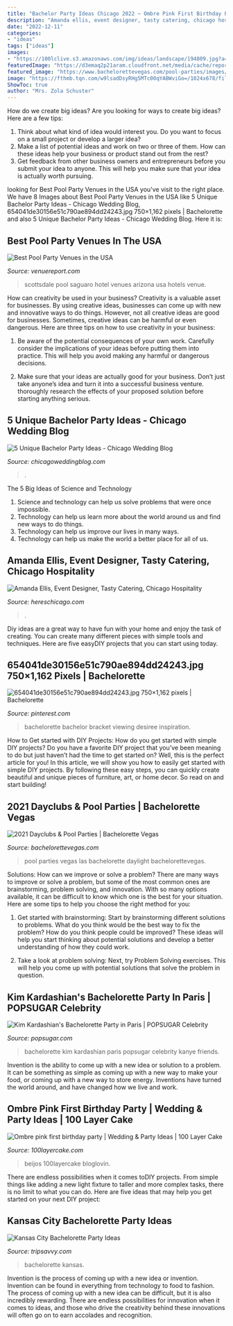 ```yaml
---
title: "Bachelor Party Ideas Chicago 2022 ~ Ombre Pink First Birthday Party"
description: "Amanda ellis, event designer, tasty catering, chicago hospitality"
date: "2022-12-11"
categories:
- "ideas"
tags: ["ideas"]
images:
- "https://100lclive.s3.amazonaws.com/img/ideas/landscape/194809.jpg?a=1641960157.4435"
featuredImage: "https://d3emaq2p21aram.cloudfront.net/media/cache/report_image_big/uploads/2014/05/pool-party-venue.jpg"
featured_image: "https://www.bachelorettevegas.com/pool-parties/images/daylight-top-image.jpg"
image: "https://fthmb.tqn.com/w9lsadDsyRHg5MTc00qYABWviGo=/1024x678/filters:fill(auto,1)/large_6079492076-56a564e13df78cf77288115c.jpg"
ShowToc: true
author: "Mrs. Zola Schuster"
---
```



How do we create big ideas?
Are you looking for ways to create big ideas? Here are a few tips:
1. Think about what kind of idea would interest you. Do you want to focus on a small project or develop a larger idea?
2. Make a list of potential ideas and work on two or three of them. How can these ideas help your business or product stand out from the rest?
3. Get feedback from other business owners and entrepreneurs before you submit your idea to anyone. This will help you make sure that your idea is actually worth pursuing.

	

		
looking for Best Pool Party Venues in the USA you've visit to the right place. We have 8 Images about Best Pool Party Venues in the USA like 5 Unique Bachelor Party Ideas - Chicago Wedding Blog, 654041de30156e51c790ae894dd24243.jpg 750×1,162 pixels | Bachelorette and also 5 Unique Bachelor Party Ideas - Chicago Wedding Blog. Here it is:
		
    
## Best Pool Party Venues In The USA

<img loading=lazy src="https://d3emaq2p21aram.cloudfront.net/media/cache/report_image_big/uploads/2014/05/pool-party-venue.jpg" onerror="this.onerror=null;this.src='https://tse2.mm.bing.net/th?id=OIP.eAq8l_Ad5YHoGb_DrQNA2wHaFj&amp;pid=15.1';" alt="Best Pool Party Venues in the USA">

_Source: venuereport.com_

>scottsdale pool saguaro hotel venues arizona usa hotels venue. 

	

How can creativity be used in your business?
Creativity is a valuable asset for businesses. By using creative ideas, businesses can come up with new and innovative ways to do things. However, not all creative ideas are good for businesses. Sometimes, creative ideas can be harmful or even dangerous. Here are three tips on how to use creativity in your business: 
1) Be aware of the potential consequences of your own work. Carefully consider the implications of your ideas before putting them into practice. This will help you avoid making any harmful or dangerous decisions. 

2) Make sure that your ideas are actually good for your business. Don’t just take anyone’s idea and turn it into a successful business venture. thoroughly research the effects of your proposed solution before starting anything serious.

    
## 5 Unique Bachelor Party Ideas - Chicago Wedding Blog

<img loading=lazy src="https://chicagoweddingblog.com/wp-content/uploads/2011/12/bar-scene.jpg" onerror="this.onerror=null;this.src='https://tse1.mm.bing.net/th?id=OIP.UR_XkBXYSgP93Ph4aEOaIwHaEd&amp;pid=15.1';" alt="5 Unique Bachelor Party Ideas - Chicago Wedding Blog">

_Source: chicagoweddingblog.com_

>. 

	

The 5 Big Ideas of Science and Technology
1. Science and technology can help us solve problems that were once impossible.
2. Technology can help us learn more about the world around us and find new ways to do things.
3. Technology can help us improve our lives in many ways.
4. Technology can help us make the world a better place for all of us.

    
## Amanda Ellis, Event Designer, Tasty Catering, Chicago Hospitality

<img loading=lazy src="https://hereschicago.com/wp-content/uploads/2020/05/Amanda-headshot.jpg" onerror="this.onerror=null;this.src='https://tse4.mm.bing.net/th?id=OIP.a4-jiLep6gyGlJk0yXVTGwHaKy&amp;pid=15.1';" alt="Amanda Ellis, Event Designer, Tasty Catering, Chicago Hospitality">

_Source: hereschicago.com_

>. 

	

Diy ideas are a great way to have fun with your home and enjoy the task of creating. You can create many different pieces with simple tools and techniques. Here are five easyDIY projects that you can start using today.

    
## 654041de30156e51c790ae894dd24243.jpg 750×1,162 Pixels | Bachelorette

<img loading=lazy src="https://i.pinimg.com/736x/b8/80/5a/b8805a2fbeb02d1840a95429176e3252--bachelorette-bracket-the-bachelorette.jpg" onerror="this.onerror=null;this.src='https://tse1.mm.bing.net/th?id=OIP.x7lE80nlgDF5eFovvk8P3gHaLe&amp;pid=15.1';" alt="654041de30156e51c790ae894dd24243.jpg 750×1,162 pixels | Bachelorette">

_Source: pinterest.com_

>bachelorette bachelor bracket viewing desiree inspiration. 

	

How to Get started with DIY Projects: How do you get started with simple DIY projects?
Do you have a favorite DIY project that you’ve been meaning to do but just haven’t had the time to get started on? Well, this is the perfect article for you! In this article, we will show you how to easily get started with simple DIY projects. By following these easy steps, you can quickly create beautiful and unique pieces of furniture, art, or home decor. So read on and start building!

    
## 2021 Dayclubs &amp; Pool Parties | Bachelorette Vegas

<img loading=lazy src="https://www.bachelorettevegas.com/pool-parties/images/daylight-top-image.jpg" onerror="this.onerror=null;this.src='https://tse3.mm.bing.net/th?id=OIP._YPq6ZDmUHws1rfk2CQGAwHaDD&amp;pid=15.1';" alt="2021 Dayclubs &amp; Pool Parties | Bachelorette Vegas">

_Source: bachelorettevegas.com_

>pool parties vegas las bachelorette daylight bachelorettevegas. 

	

Solutions: How can we improve or solve a problem?
There are many ways to improve or solve a problem, but some of the most common ones are brainstorming, problem solving, and innovation. With so many options available, it can be difficult to know which one is the best for your situation. Here are some tips to help you choose the right method for you:
1. Get started with brainstorming: Start by brainstorming different solutions to problems. What do you think would be the best way to fix the problem? How do you think people could be improved? These ideas will help you start thinking about potential solutions and develop a better understanding of how they could work.

2. Take a look at problem solving: Next, try Problem Solving exercises. This will help you come up with potential solutions that solve the problem in question.

    
## Kim Kardashian&#039;s Bachelorette Party In Paris | POPSUGAR Celebrity

<img loading=lazy src="https://media1.popsugar-assets.com/files/thumbor/jnDm6dauXYA5KE_uK-B9-Vpwv5w/fit-in/1024x1024/filters:format_auto-!!-:strip_icc-!!-/2014/05/23/592/n/1922398/fbe80fcef4d3e511_FFN_CHP_Kardashian_Friends_052214_51425831/i/Kim-Kardashian-Bachelorette-Party-Paris.jpg" onerror="this.onerror=null;this.src='https://tse1.mm.bing.net/th?id=OIP.hflsRhhrApOqekPXvd0n5wHaE2&amp;pid=15.1';" alt="Kim Kardashian&#039;s Bachelorette Party in Paris | POPSUGAR Celebrity">

_Source: popsugar.com_

>bachelorette kim kardashian paris popsugar celebrity kanye friends. 

	

Invention is the ability to come up with a new idea or solution to a problem. It can be something as simple as coming up with a new way to make your food, or coming up with a new way to store energy. Inventions have turned the world around, and have changed how we live and work.

    
## Ombre Pink First Birthday Party | Wedding &amp; Party Ideas | 100 Layer Cake

<img loading=lazy src="https://100lclive.s3.amazonaws.com/img/ideas/landscape/194809.jpg?a=1641960157.4435" onerror="this.onerror=null;this.src='https://tse3.mm.bing.net/th?id=OIP.9xznkprtKTcQ-wj-ejp1cAHaLH&amp;pid=15.1';" alt="Ombre pink first birthday party | Wedding &amp; Party Ideas | 100 Layer Cake">

_Source: 100layercake.com_

>beijos 100layercake bloglovin. 

	

There are endless possibilities when it comes toDIY projects. From simple things like adding a new light fixture to taller and more complex tasks, there is no limit to what you can do. Here are five ideas that may help you get started on your next DIY project: 

    
## Kansas City Bachelorette Party Ideas

<img loading=lazy src="https://fthmb.tqn.com/w9lsadDsyRHg5MTc00qYABWviGo=/1024x678/filters:fill(auto,1)/large_6079492076-56a564e13df78cf77288115c.jpg" onerror="this.onerror=null;this.src='https://tse1.mm.bing.net/th?id=OIP.0nduP4AHYrG4rhkSonX6AgHaE5&amp;pid=15.1';" alt="Kansas City Bachelorette Party Ideas">

_Source: tripsavvy.com_

>bachelorette kansas. 

	

Invention is the process of coming up with a new idea or invention. Invention can be found in everything from technology to food to fashion. The process of coming up with a new idea can be difficult, but it is also incredibly rewarding. There are endless possibilities for innovation when it comes to ideas, and those who drive the creativity behind these innovations will often go on to earn accolades and recognition.

